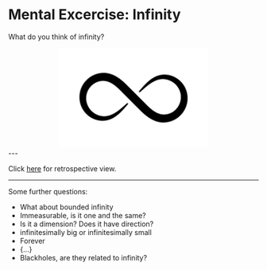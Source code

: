 # Mental Excercise: Infinity

What do you think of infinity?

<div style="text-align: center; background-color: transparent;">
  <img src="../../../../../assets/images/symbols/infinity.png" alt="sitedocs" style="width: 300px; max-width: 100%; height: auto;">
</div>
---

Click [here](infinity_retro.md) for retrospective view.

---
Some further questions:

- What about bounded infinity
- Immeasurable, is it one and the same?
- Is it a dimension? Does it have direction?
- infinitesimally big or infinitesimally small
- Forever
- {...}
- Blackholes, are they related to infinity?



